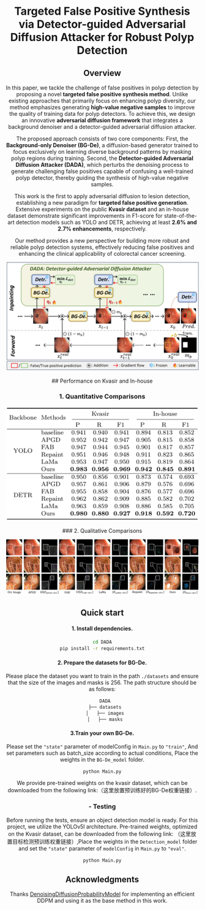 <div align="center">
<h1>Targeted False Positive Synthesis via Detector-guided Adversarial Diffusion Attacker for Robust Polyp Detection</h3>


## Overview
In this paper, we tackle the challenge of false positives in polyp detection by proposing a novel **targeted false positive synthesis method**. Unlike existing approaches that primarily focus on enhancing polyp diversity, our method emphasizes generating **high-value negative samples** to improve the quality of training data for polyp detectors. To achieve this, we design an innovative **adversarial diffusion framework** that integrates a background denoiser and a detector-guided adversarial diffusion attacker.

The proposed approach consists of two core components: First, the **Background-only Denoiser (BG-De)**, a diffusion-based generator trained to focus exclusively on learning diverse background patterns by masking polyp regions during training. Second, the **Detector-guided Adversarial Diffusion Attacker (DADA)**, which perturbs the denoising process to generate challenging false positives capable of confusing a well-trained polyp detector, thereby guiding the synthesis of high-value negative samples.

This work is the first to apply adversarial diffusion to lesion detection, establishing a new paradigm for **targeted false positive generation**. Extensive experiments on the public **Kvasir dataset** and an in-house dataset demonstrate significant improvements in F1-score for state-of-the-art detection models such as YOLO and DETR, achieving at least **2.6% and 2.7% enhancements**, respectively.

Our method provides a new perspective for building more robust and reliable polyp detection systems, effectively reducing false positives and enhancing the clinical applicability of colorectal cancer screening.

<p align="center">
    <img src="figs/overview.jpg"/> <br />
</p>
## Performance on Kvasir and In-house

### 1. Quantitative Comparisons
<p align="center">
    <img src="figs/fig3.png"/> <br />
</p>
### 2. Qualitative Comparisons
<p align="center">
    <img src="figs/fig2.jpg"/> <br />
</p>



## Quick start
#### 1. Install dependencies.
```bash
cd DADA
pip install -r requirements.txt
```

#### 2. Prepare the datasets for BG-De.
Please place the dataset you want to train in the path `./datasets` and ensure that the size of the images and masks is 256. The path structure should be as follows:
```none
  DADA
  ├── datasets
  │   ├── images
  │   ├── masks
```

#### 3.Train your own BG-De.

Please set the `"state"` parameter of modelConfig in `Main.py` to `"train"`, And set parameters such as batch_size according to actual conditions, Place the weights in the `BG-De_model` folder.

```
python Main.py
```

We provide pre-trained weights on the kvasir dataset, which can be downloaded from the following link:（这里放置预训练好的BG-De权重链接）.

### - Testing

Before running the tests, ensure an object detection model is ready. For this project, we utilize the YOLOv5l architecture. Pre-trained weights, optimized on the Kvasir dataset, can be downloaded from the following link: （这里放置目标检测预训练权重链接）,Place the weights in the `Detection_model` folder and set the `"state"` parameter of `modelConfig` in `Main.py` to `"eval"`.

```bash
python Main.py
```

## Acknowledgments
Thanks [DenoisingDiffusionProbabilityModel](https://github.com/zoubohao/DenoisingDiffusionProbabilityModel-ddpm-) for implementing an efficient DDPM and using it as the base method in this work.

